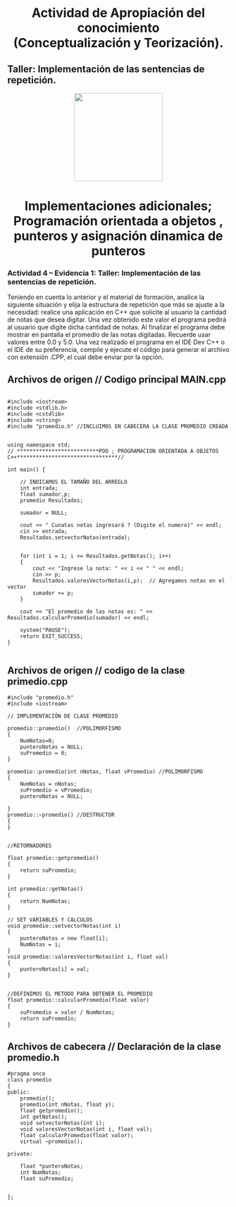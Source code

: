 <H1 align="center"> Actividad de Apropiación del conocimiento <br>(Conceptualización y Teorización).</H1>

## Taller: Implementación de las sentencias de repetición.
<p align="center">
  <img width="200px" src="https://www.codesdope.com/staticroot/images/cs/l2.gif"/> 
</p>

<H1 align="center"> Implementaciones adicionales; Programación orientada a objetos , punteros y asignación dinamica de punteros</H1>

### Actividad 4 – Evidencia 1: Taller: Implementación de las sentencias de repetición.

<p style=»text-align: justify;> Teniendo en cuenta lo anterior y el material de formación, analice la siguiente
situación y elija la estructura de repetición que más se ajuste a la necesidad: realice una
aplicación en C++ que solicite al usuario la cantidad de notas que desea digitar. Una vez
obtenido este valor el programa pedirá al usuario que digite dicha cantidad de notas. Al
finalizar el programa debe mostrar en pantalla el promedio de las notas digitadas.
Recuerde usar valores entre 0.0 y 5.0.
Una vez realizado el programa en el IDE Dev C++ o el IDE de su preferencia, compile y ejecute el código para generar el archivo con extensión .CPP, el cual debe
enviar por la opción. </p>

## Archivos de origen // Codigo principal MAIN.cpp

```

#include <iostream>
#include <stdlib.h>
#include <cstdlib>
#include <string>
#include "promedio.h" //INCLUIMOS EN CABECERA LA CLASE PROMEDIO CREADA


using namespace std;
// **************************POO ; PROGRAMACION ORIENTADA A OBJETOS C++********************************//

int main() {

	// INDICAMOS EL TAMAÑO DEL ARREGLO
	int entrada;
	float sumador,p;
	promedio Resultados;

	sumador = NULL;

	cout << " Cunatas notas ingresará ? (Digite el numero)" << endl;
	cin >> entrada;
	Resultados.setvectorNotas(entrada);
	

	for (int i = 1; i <= Resultados.getNotas(); i++)
	{
		cout << "Ingrese la nota: " << i << " " << endl;
		cin >> p;
		Resultados.valoresVectorNotas(i,p);  // Agregamos notas en el vector
		sumador += p;
	}
	
	cout << "El promedio de las notas es: " << Resultados.calcularPromedio(sumador) << endl;

	system("PAUSE");
	return EXIT_SUCCESS;
}


```

##  Archivos de origen // codigo de la clase primedio.cpp

```
#include "promedio.h"
#include <iostream>

// IMPLEMENTACIÓN DE CLASE PROMEDIO

promedio::promedio()  //POLIMORFISMO
{
	NumNotas=0;
	punteroNotas = NULL;
	suPromedio = 0;
}

promedio::promedio(int nNotas, float vPromedio) //POLIMORFISMO
{
	NumNotas = nNotas;
	suPromedio = vPromedio;
	punteroNotas = NULL;

}
promedio::~promedio() //DESTRUCTOR
{
}


//RETORNADORES

float promedio::getpromedio()
{
	return suPromedio;
}

int promedio::getNotas()
{
	return NumNotas;
}

// SET VARIABLES Y CALCULOS                
void promedio::setvectorNotas(int i)
{
	punteroNotas = new float[i];
	NumNotas = i;
}
void promedio::valoresVectorNotas(int i, float val)
{
	punteroNotas[i] = val;
}


//DEFINIMOS EL METODO PARA OBTENER EL PROMEDIO
float promedio::calcularPromedio(float valor)
{
	suPromedio = valor / NumNotas;
	return suPromedio;
}

```

## Archivos de cabecera // Declaración de la clase promedio.h

```
#pragma once
class promedio
{
public:
	promedio();
	promedio(int nNotas, float y);
	float getpromedio();
	int getNotas();
	void setvectorNotas(int i);
	void valoresVectorNotas(int i, float val);
	float calcularPromedio(float valor);
	virtual ~promedio();

private:

	float *punteroNotas;
	int NumNotas;
	float suPromedio;


};
```

